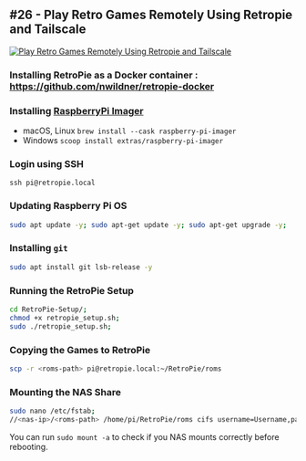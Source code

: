 ## #26 - Play Retro Games Remotely Using Retropie and Tailscale

[![Play Retro Games Remotely Using Retropie and Tailscale](https://img.youtube.com/vi/kiTPVO1WfRI/maxresdefault.jpg)](https://www.youtube.com/embed/kiTPVO1WfRI)

### Installing RetroPie as a Docker container : https://github.com/nwildner/retropie-docker

### Installing [RaspberryPi Imager](https://www.raspberrypi.com/software/)
- macOS, Linux
`brew install --cask raspberry-pi-imager`
- Windows
`scoop install extras/raspberry-pi-imager`

### Login using SSH
`ssh pi@retropie.local`

### Updating Raspberry Pi OS
```bash
sudo apt update -y; sudo apt-get update -y; sudo apt-get upgrade -y;
```

### Installing `git`
```bash
sudo apt install git lsb-release -y
```

### Running the RetroPie Setup
```bash
cd RetroPie-Setup/;
chmod +x retropie_setup.sh;
sudo ./retropie_setup.sh;
```

### Copying the Games to RetroPie
```bash
scp -r <roms-path> pi@retropie.local:~/RetroPie/roms
```

### Mounting the NAS Share
```bash
sudo nano /etc/fstab;
//<nas-ip>/<roms-path> /home/pi/RetroPie/roms cifs username=Username,password=Password,nounix,noserverino,defaults,users,auto 0 0
```
You can run `sudo mount -a` to check if you NAS mounts correctly before rebooting.
